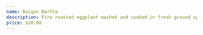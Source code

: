 ```yaml
---
name: Baigan Bartha
description: Fire roasted eggplant mashed and cooked in fresh ground spices, onion, green peas, Tomato, ginger and garlic.
price: $18.00
---
```

